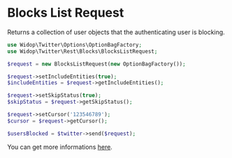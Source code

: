 # Blocks List Request

Returns a collection of user objects that the authenticating user is blocking.

``` php
use Widop\Twitter\Options\OptionBagFactory;
use Widop\Twitter\Rest\Blocks\BlocksListRequest;

$request = new BlocksListRequest(new OptionBagFactory());

$request->setIncludeEntities(true);
$includeEntities = $request->getIncludeEntities();

$request->setSkipStatus(true);
$skipStatus = $request->getSkipStatus();

$request->setCursor('123546789');
$cursor = $request->getCursor();

$usersBlocked = $twitter->send($request);
```

You can get more informations [here](https://dev.twitter.com/docs/api/1.1/get/blocks/ids).
